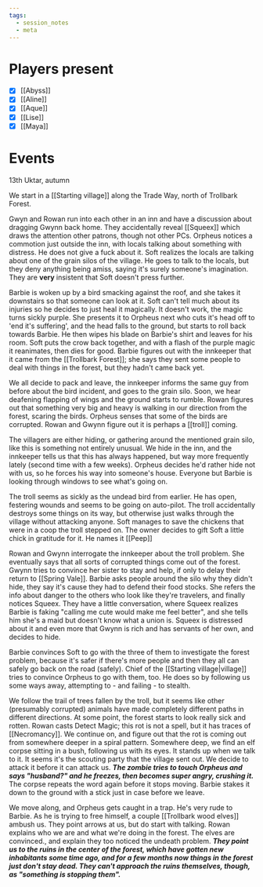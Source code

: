 ```yaml
---
tags:
  - session_notes
  - meta
---
```

# Players present
- [x] [[Abyss]]
- [x] [[Aline]]
- [x] [[Aque]]
- [x] [[Lise]]
- [x] [[Maya]]

# Events

13th Uktar, autumn

We start in a [[Starting village]] along the Trade Way, north of Trollbark Forest. 

Gwyn and Rowan run into each other in an inn and have a discussion about dragging Gwynn back home. They accidentally reveal [[Squeex]] which draws the attention other patrons, though not other PCs. 
Orpheus notices a commotion just outside the inn, with locals talking about something with distress. He does not give a fuck about it.
Soft realizes the locals are talking about one of the grain silos of the village. He goes to talk to the locals, but they deny anything being amiss, saying it's surely someone's imagination. They are **very** insistent that Soft doesn't press further. 

Barbie is woken up by a bird smacking against the roof, and she takes it downstairs so that someone can look at it. Soft can't tell much about its injuries so he decides to just heal it magically. It doesn't work, the magic turns sickly purple. She presents it to Orpheus next who cuts it's head off to 'end it's suffering', and the head falls to the ground, but starts to roll back towards Barbie. He then wipes his blade on Barbie's shirt and leaves for his room.
Soft puts the crow back together, and with a flash of the purple magic it reanimates, then dies for good. Barbie figures out with the innkeeper that it came from the [[Trollbark Forest]]; she says they sent some people to deal with things in the forest, but they hadn't came back yet.

We all decide to pack and leave, the innkeeper informs the same guy from before about the bird incident, and goes to the grain silo. 
Soon, we hear deafening flapping of wings and the ground starts to rumble. Rowan figures out that something very big and heavy is walking in our direction from the forest, scaring the birds. 
Orpheus senses that some of the birds are corrupted. Rowan and Gwynn figure out it is perhaps a [[troll]] coming. 

The villagers are either hiding, or gathering around the mentioned grain silo, like this is something not entirely unusual. We hide in the inn, and the innkeeper tells us that this has always happened, but way more frequently lately (second time with a few weeks). Orpheus decides he'd rather hide not with us, so he forces his way into someone's house. Everyone but Barbie is looking through windows to see what's going on. 

The troll seems as sickly as the undead bird from earlier. He has open, festering wounds and seems to be going on auto-pilot. The troll accidentally destroys some things on its way, but otherwise just walks through the village without attacking anyone. 
Soft manages to save the chickens that were in a coop the troll stepped on. The owner decides to gift Soft a little chick in gratitude for it. He names it [[Peep]]

Rowan and Gwynn interrogate the innkeeper about the troll problem. She eventually says that all sorts of corrupted things come out of the forest. Gwynn tries to convince her sister to stay and help, if only to delay their return to [[Spring Vale]]. Barbie asks people around the silo why they didn't hide, they say it's cause they had to defend their food stocks. She refers the info about danger to the others who look like they're travelers, and finally notices Squeex. 
They have a little conversation, where Squeex realizes Barbie is faking "calling me cute would make me feel better", and she tells him she's a maid but doesn't know what a union is. Squeex is distressed about it and even more that Gwynn is rich and has servants of her own, and decides to hide.

Barbie convinces Soft to go with the three of them to investigate the forest problem, because it's safer if there's more people and then they all can safely go back on the road (safely). Chief of the [[Starting village|village]] tries to convince Orpheus to go with them, too. He does so by following us some ways away, attempting to - and failing - to stealth.

We follow the trail of trees fallen by the troll, but it seems like other (presumably corrupted) animals have made completely different paths in different directions. At some point, the forest starts to look really sick and rotten. Rowan casts Detect Magic; this rot is not a spell, but it has traces of [[Necromancy]]. 
We continue on, and figure out that the rot is coming out from somewhere deeper in a spiral pattern. Somewhere deep, we find an elf corpse sitting in a bush, following us with its eyes. It stands up when we talk to it. It seems it's the scouting party that the village sent out. 
We decide to attack it before it can attack us. 
***The zombie tries to touch Orpheus and says "husband?" and he freezes, then becomes super angry, crushing it.*** The corpse repeats the word again before it stops moving. 
Barbie stakes it down to the ground with a stick just in case before we leave.

We move along, and Orpheus gets caught in a trap. He's very rude to Barbie. As he is trying to free himself, a couple [[Trollbark wood elves]] ambush us. They point arrows at us, but do start with talking. Rowan explains who we are and what we're doing in the forest. The elves are convinced., and explain they too noticed the undeath problem. ***They point us to the ruins in the center of the forest, which have gotten new inhabitants some time ago, and for a few months now things in the forest just don't stay dead. They can't approach the ruins themselves, though, as "something is stopping them".***
